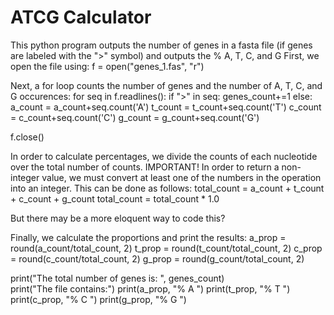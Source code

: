 # ATCG Calculator
This python program outputs the number of genes in a fasta file (if genes are labeled with the ">" symbol) and outputs the % A, T, C, and G
First, we open the file using:
f = open("genes_1.fas", "r")

Next, a for loop counts the number of genes and the number of A, T, C, and G occurences:
for seq in f.readlines():
    if ">" in seq:
       genes_count+=1
    else:
       a_count = a_count+seq.count('A')
       t_count = t_count+seq.count('T')
       c_count = c_count+seq.count('C')
       g_count = g_count+seq.count('G')

f.close()


In order to calculate percentages, we divide the counts of each nucleotide over the total number of counts.
IMPORTANT! In order to return a non-integer value, we must convert at least one of the numbers in the operation into an integer. This can be done as follows:
total_count = a_count + t_count + c_count + g_count
total_count = total_count * 1.0

But there may be a more eloquent way to code this?

Finally, we calculate the proportions and print the results:
a_prop = round(a_count/total_count, 2)
t_prop = round(t_count/total_count, 2)
c_prop = round(c_count/total_count, 2)
g_prop = round(g_count/total_count, 2)

print("The total number of genes is: ", genes_count)                          
print("The file contains:")
print(a_prop, "% A ")
print(t_prop, "% T ")
print(c_prop, "% C ")
print(g_prop, "% G ")
